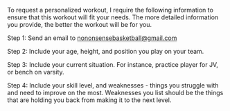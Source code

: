 To request a personalized workout, I require the following information to ensure that this workout will fit your needs. The more detailed information you provide, the better the workout will be for you.

Step 1: Send an email to nononsensebasketball@gmail.com

Step 2: Include your age, height, and position you play on your team.

Step 3: Include your current situation. For instance, practice player for JV, or bench on varsity. 

Step 4: Include your skill level, and weaknesses - things you struggle with and need to improve on the most. Weaknesses you list should be the things that are holding you back from making it to the next level.
